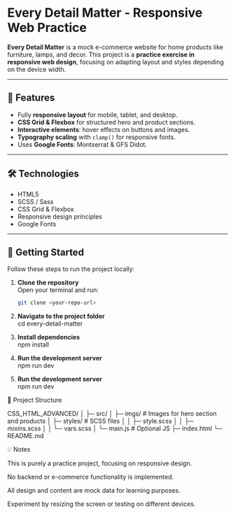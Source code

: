# Every Detail Matter - Responsive Web Practice

**Every Detail Matter** is a mock e-commerce website for home products like furniture, lamps, and decor. This project is a **practice exercise in responsive web design**, focusing on adapting layout and styles depending on the device width.

---

## 🌟 Features
- Fully **responsive layout** for mobile, tablet, and desktop.
- **CSS Grid & Flexbox** for structured hero and product sections.
- **Interactive elements**: hover effects on buttons and images.
- **Typography scaling** with `clamp()` for responsive fonts.
- Uses **Google Fonts**: Montserrat & GFS Didot.

---

## 🛠 Technologies
- HTML5
- SCSS / Sass
- CSS Grid & Flexbox
- Responsive design principles
- Google Fonts

---

## 🚀 Getting Started

Follow these steps to run the project locally:

1. **Clone the repository**  
   Open your terminal and run:  
   ```bash
   git clone <your-repo-url>

2. **Navigate to the project folder**  
   cd every-detail-matter

3. **Install dependencies**  
   npm install

4. **Run the development server**  
   npm run dev

5. **Run the development server**  
   npm run dev


📂 Project Structure

CSS_HTML_ADVANCED/
│
├─ src/
│   ├─ imgs/        # Images for hero section and products
│   ├─ styles/      # SCSS files
│   │   ├─ style.scss
│   │   ├─ mixins.scss
│   │   └─ vars.scss
│   └─ main.js      # Optional JS
├─ index.html
└─ README.md


💡 Notes

This is purely a practice project, focusing on responsive design.

No backend or e-commerce functionality is implemented.

All design and content are mock data for learning purposes.

Experiment by resizing the screen or testing on different devices.